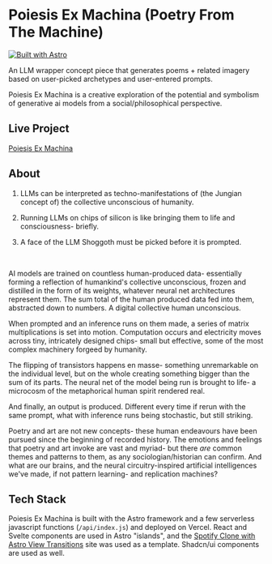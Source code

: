 # Poiesis Ex Machina (Poetry From The Machine)
[![Built with Astro](https://astro.badg.es/v2/built-with-astro/tiny.svg)](https://astro.build)

An LLM wrapper concept piece that generates poems + related imagery based on user-picked archetypes and user-entered prompts. 

Poiesis Ex Machina is a creative exploration of the potential and symbolism of generative ai models from a social/philosophical perspective. 

## Live Project 

[Poiesis Ex Machina](https://poeies-ex-machina.vercel.app/)

## About 

1. LLMs can be interpreted as techno-manifestations of (the Jungian concept of) the collective unconscious of humanity.

2. Running LLMs on chips of silicon is like bringing them to life and consciousness- briefly.

3. A face of the LLM Shoggoth must be picked before it is prompted.

<br>

AI models are trained on countless human-produced data- essentially 
forming a reflection of humankind's collective unconscious, frozen and distilled in the form of its weights, whatever neural net architectures represent them. The sum
total of the human produced data fed into them, abstracted down to numbers. A digital collective human unconscious. 

When prompted and an inference runs on them made, a series of matrix multiplications is set into motion. Computation occurs and electricity moves across tiny, intricately designed chips-
small but effective, some of the most complex machinery forgeed by humanity. 

The flipping of transistors happens en masse- something unremarkable on the individual level, but on the whole creating something bigger than the sum of its parts. The neural net of the 
model being run is brought to life- a microcosm of the metaphorical human spirit rendered real. 

And finally, an output is produced. Different every time if rerun with the same prompt, what with inference runs being stochastic, but still striking. 

Poetry and art are not new concepts- these human endeavours have been pursued since the beginning of recorded history. The emotions and feelings that poetry and art invoke are vast and myriad- 
but there _are_ common themes and patterns to them, as any sociologian/historian can confirm. And what are our brains, and the neural circuitry-inspired artificial intelligences we've made, 
if not pattern learning- and replication machines? 

## Tech Stack

Poiesis Ex Machina is built with the Astro framework and a few serverless javascript functions (`/api/index.js`) and deployed on Vercel. React and Svelte components are used in Astro "islands",
and the [Spotify Clone with Astro View Transitions](https://github.com/igorm84/spotify-astro-transitions) site was used as a template. Shadcn/ui components are used as well. 


